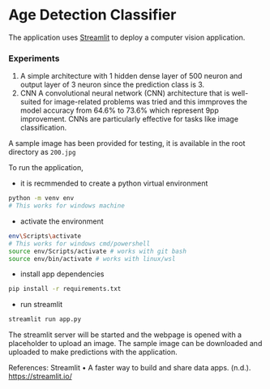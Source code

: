 # Age Detection Classifier

The application uses [Streamlit](https://streamlit.io/) to deploy a computer vision application.

### Experiments
1. A simple architecture with 1 hidden dense layer of 500 neuron and output layer of 3 neuron since the prediction class is 3.
2. CNN
A convolutional neural network (CNN) architecture that is well-suited for image-related problems was tried and this immproves the model accuracy from 64.6% to 73.6% which represent 9pp improvement. 
CNNs are particularly effective for tasks like image classification.

A sample image has been provided for testing, it is available in the root directory as `200.jpg`

To run the application, 
- it is recmmended to create a python virtual environment
```sh
python -m venv env
# This works for windows machine
```
- activate the environment
```sh
env\Scripts\activate
# This works for windows cmd/powershell
source env/Scripts/activate # works with git bash
source env/bin/activate # works with linux/wsl
```
- install app dependencies
```sh
pip install -r requirements.txt

```
- run streamlit
```sh
streamlit run app.py
```

The streamlit server will be started and the webpage is opened with a placeholder to upload an image. 
The sample image can be downloaded and uploaded to make predictions with the application.

References:
Streamlit • A faster way to build and share data apps. (n.d.). https://streamlit.io/
